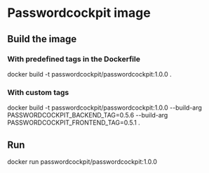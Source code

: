 # Passwordcockpit image

## Build the image
### With predefined tags in the Dockerfile
docker build -t passwordcockpit/passwordcockpit:1.0.0 .

### With custom tags
docker build -t passwordcockpit/passwordcockpit:1.0.0 --build-arg PASSWORDCOCKPIT_BACKEND_TAG=0.5.6 --build-arg PASSWORDCOCKPIT_FRONTEND_TAG=0.5.1 .

## Run
docker run passwordcockpit/passwordcockpit:1.0.0